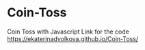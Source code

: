 # Coin-Toss
Coin Toss with Javascript
Link for the code 
https://ekaterinadvolkova.github.io/Coin-Toss/
